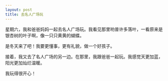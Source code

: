 ```yaml
---
layout: post
title: 去名人广场玩
---
```



星期六，我和爸爸妈妈一起去名人广场玩。我看见那里哟普许多落叶，一看原来是银杏树的叶子啊，像一只只黄黄的蝴蝶。

是冬天来了吧！我要更懂事，更有礼貌，做一个好孩子。

接着，我又去了名人广场的另一边。在那里，我跟爸爸一起玩。我感觉天更加蓝，阳光更加灿烂温暖。

我玩得很开心！
